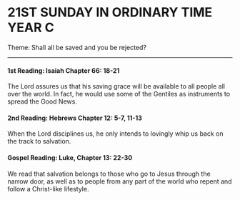 # 21ST SUNDAY IN ORDINARY TIME YEAR C
Theme: Shall all be saved and you be rejected?

---

#### 1st Reading: Isaiah Chapter 66: 18-21

The Lord assures us that his saving grace will be available to all people all over the world. In fact, he would use some of the Gentiles as instruments to spread the Good News.

#### 2nd Reading: Hebrews Chapter 12: 5-7, 11-13

When the Lord disciplines us, he only intends to lovingly whip us back on the track to salvation.

#### Gospel Reading: Luke, Chapter 13: 22-30

We read that salvation belongs to those who go to Jesus through the narrow door, as well as to people from any part of the world who repent and follow a Christ-like lifestyle.

